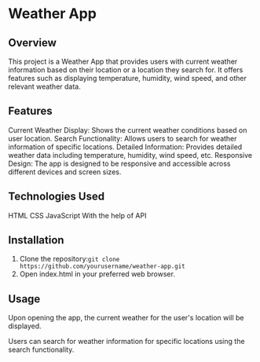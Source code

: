 # Weather App

## Overview

This project is a Weather App that provides users with current weather information based on their location or a location they search for. It offers features such as displaying temperature, humidity, wind speed, and other relevant weather data.

## Features
Current Weather Display: Shows the current weather conditions based on user location.
Search Functionality: Allows users to search for weather information of specific locations.
Detailed Information: Provides detailed weather data including temperature, humidity, wind speed, etc.
Responsive Design: The app is designed to be responsive and accessible across different devices and screen sizes.

## Technologies Used
HTML
CSS
JavaScript
With the help of API

## Installation
1. Clone the repository:```git clone https://github.com/yourusername/weather-app.git``` 
2. Open index.html in your preferred web browser.

## Usage
Upon opening the app, the current weather for the user's location will be displayed.

Users can search for weather information for specific locations using the search functionality.
